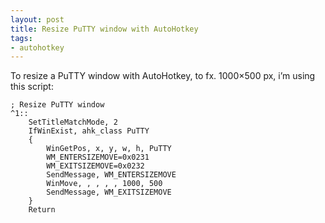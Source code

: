```yaml
---
layout: post
title: Resize PuTTY window with AutoHotkey
tags:
- autohotkey
---
```


To resize a PuTTY window with AutoHotkey, to fx. 1000×500 px, i’m using this script:

	; Resize PuTTY window
	^1::
	    SetTitleMatchMode, 2
	    IfWinExist, ahk_class PuTTY
	    {
	        WinGetPos, x, y, w, h, PuTTY
	        WM_ENTERSIZEMOVE=0x0231
	        WM_EXITSIZEMOVE=0x0232
	        SendMessage, WM_ENTERSIZEMOVE
	        WinMove, , , , , 1000, 500
	        SendMessage, WM_EXITSIZEMOVE
	    }
	    Return
